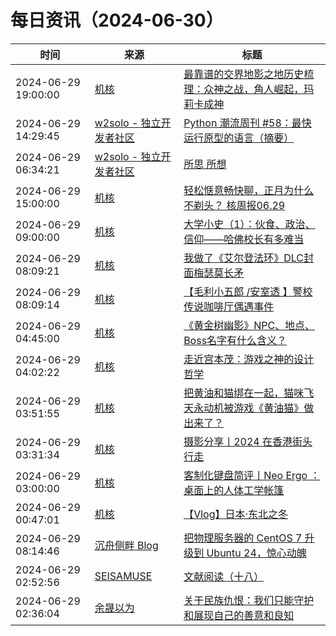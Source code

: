 ﻿# 每日资讯（2024-06-30）

|时间|来源|标题|
|---|---|---|
|2024-06-29 19:00:00|[机核](https://www.gcores.com/rss)|[最靠谱的交界地影之地历史梳理：众神之战，角人崛起，玛莉卡成神](https://www.gcores.com/articles/184247)|
|2024-06-29 14:29:45|[w2solo - 独立开发者社区](https://w2solo.com/topics/feed)|[Python 潮流周刊 #58：最快运行原型的语言（摘要）](https://w2solo.com/topics/4733)|
|2024-06-29 06:34:21|[w2solo - 独立开发者社区](https://w2solo.com/topics/feed)|[所思 所想](https://w2solo.com/topics/4732)|
|2024-06-29 15:00:00|[机核](https://www.gcores.com/rss)|[轻松惬意畅快聊，正月为什么不剃头？ 核周报06.29](https://www.gcores.com/radios/183869)|
|2024-06-29 09:00:00|[机核](https://www.gcores.com/rss)|[大学小史（1）：伙食、政治、信仰——哈佛校长有多难当](https://www.gcores.com/articles/184213)|
|2024-06-29 08:09:21|[机核](https://www.gcores.com/rss)|[我做了《艾尔登法环》DLC封面梅瑟莫长矛](https://www.gcores.com/videos/184236)|
|2024-06-29 08:09:14|[机核](https://www.gcores.com/rss)|[【毛利小五郎 /安室透 】警校传说咖啡厅偶遇事件](https://www.gcores.com/videos/184235)|
|2024-06-29 04:45:00|[机核](https://www.gcores.com/rss)|[《黄金树幽影》NPC、地点、Boss名字有什么含义？](https://www.gcores.com/videos/184215)|
|2024-06-29 04:02:22|[机核](https://www.gcores.com/rss)|[走近宫本茂：游戏之神的设计哲学](https://www.gcores.com/articles/183002)|
|2024-06-29 03:51:55|[机核](https://www.gcores.com/rss)|[把黄油和猫绑在一起，猫咪飞天永动机被游戏《黄油猫》做出来了？](https://www.gcores.com/articles/184239)|
|2024-06-29 03:31:34|[机核](https://www.gcores.com/rss)|[摄影分享丨2024 在香港街头行走](https://www.gcores.com/articles/184237)|
|2024-06-29 03:00:00|[机核](https://www.gcores.com/rss)|[客制化键盘简评丨Neo Ergo ：桌面上的人体工学帐篷](https://www.gcores.com/articles/184228)|
|2024-06-29 00:47:01|[机核](https://www.gcores.com/rss)|[【Vlog】日本·东北之冬](https://www.gcores.com/videos/184233)|
|2024-06-29 08:14:46|[沉舟侧畔 Blog](https://springwood.me/feed/)|[把物理服务器的 CentOS 7 升级到 Ubuntu 24，惊心动魄](https://springwood.me/centos-7-to-ubuntu-24/)|
|2024-06-29 02:52:56|[SEISAMUSE](https://www.seis-jun.xyz/atom.xml)|[文献阅读（十八）](http://www.seis-jun.xyz/paper-reading-18)|
|2024-06-29 02:36:04|[余晟以为](https://feedpress.me/wx-yurii-says)|[关于民族仇恨：我们只能守护和展现自己的善意和良知](http://mp.weixin.qq.com/s?__biz=MzA3MDMwOTcwMg%3D%3D&mid=2650009968&idx=1&sn=5e2a85c82e18a2ca2255f6f1f6fb5084)|
